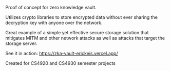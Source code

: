 Proof of concept for zero knowledge vault.

Utilizes crypto libraries to store encrypted data without ever sharing the decryption key with anyone over the network.

Great example of a simple yet effective secure storage solution that mitigates MITM and other network attacks as well as attacks that target the storage server. 

See it in action: https://zka-vault-erickeis.vercel.app/

Created for CS4920 and CS4930 semester projects
